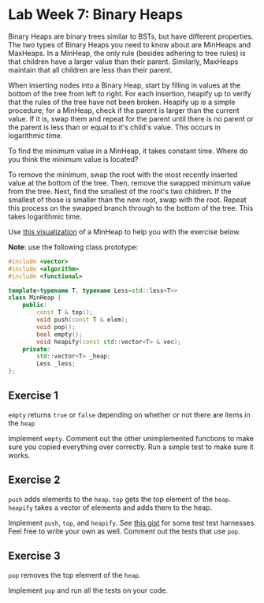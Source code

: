 Lab Week 7: Binary Heaps
=========================

Binary Heaps are binary trees similar to BSTs, but have different properties.
The two types of Binary Heaps you need to know about are MinHeaps and MaxHeaps.
In a MinHeap, the only rule (besides adhering to tree rules) is that children have a larger value than their parent.
Similarly, MaxHeaps maintain that all children are less than their parent.

When inserting nodes into a Binary Heap, start by filling in values at the bottom of the tree from left to right.
For each insertion, heapify up to verify that the rules of the tree have not been broken.
Heapify up is a simple procedure; for a MinHeap, check if the parent is larger than the current value.
If it is, swap them and repeat for the parent until there is no parent or the parent is less than or equal to it's child's value.
This occurs in logarithmic time.

To find the minimum value in a MinHeap, it takes constant time.
Where do you think the minimum value is located?

To remove the minimum, swap the root with the most recently inserted value at the bottom of the tree.
Then, remove the swapped minimum value from the tree.
Next, find the smallest of the root's two children.
If the smallest of those is smaller than the new root, swap with the root.
Repeat this process on the swapped branch through to the bottom of the tree.
This takes logarithmic time.

Use <u><a href="https://www.cs.usfca.edu/~galles/visualization/Heap.html" target="_blank">this visualization</a></u> of a MinHeap to help you with the exercise below.

**Note**: use the following class prototype:

```c++
#include <vector>
#include <algorithm>
#include <functional>

template<typename T, typename Less=std::less<T>>
class MinHeap {
    public:
        const T & top();
        void push(const T & elem);
        void pop();
        bool empty();
        void heapify(const std::vector<T> & vec);
    private:
        std::vector<T> _heap;
        Less _less;
};
```

<!--
```c++
        void _sift_up(int idx);
        void _sift_down(int idx);
        int _sift_up_once(int idx);
        int _sift_down_once(int idx);
        int _get_left_child(int idx);
        int _get_right_child(int idx);
        int _get_parent(int child_idx);
```
-->

Exercise 1
----------
``empty`` returns ``true`` or ``false`` depending on whether or not there are items in the ``heap``

Implement ``empty``.
Comment out the other unimplemented functions to make sure you copied everything over correctly.
Run a simple test to make sure it works.


Exercise 2
----------
``push`` adds elements to the ``heap``.
``top`` gets the top element of the ``heap``.
``heapify`` takes a vector of elements and adds them to the heap.

Implement ``push``, ``top``, and ``heapify``.
See <u><a href="https://gist.github.com/CrazyWearsPJs/4c7ad50a5cd973e2e9c2" target="_blank">this gist</a></u> for some test test harnesses.
Feel free to write your own as well.
Comment out the tests that use ``pop``.

Exercise 3
----------
``pop`` removes the top element of the ``heap``.

Implement ``pop`` and run all the tests on your code.


